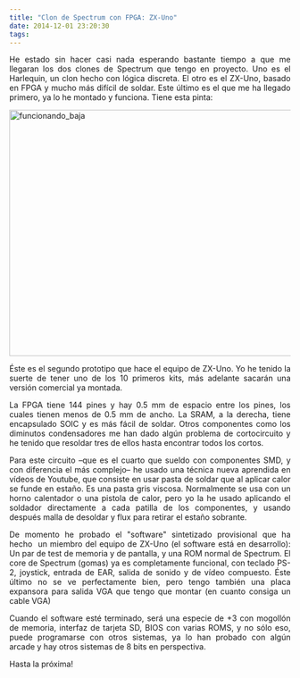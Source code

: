 ```yaml
---
title: "Clon de Spectrum con FPGA: ZX-Uno"
date: 2014-12-01 23:20:30
tags: 
---
```

<p style="text-align: justify;">He estado sin hacer casi nada esperando bastante tiempo a que me llegaran los dos clones de Spectrum que tengo en proyecto. Uno es el Harlequin, un clon hecho con lógica discreta. El otro es el ZX-Uno, basado en FPGA y mucho más difícil de soldar. Este último es el que me ha llegado primero, ya lo he montado y funciona. Tiene esta pinta:</p>
<p style="text-align: justify;"><a href="http://yombo.org/wp-content/uploads/2014/12/funcionando_baja.jpg"><img class="aligncenter size-large wp-image-1137" src="http://yombo.org/wp-content/uploads/2014/12/funcionando_baja-1024x723.jpg" alt="funcionando_baja" width="625" height="441" /></a></p>
<p style="text-align: justify;">Éste es el segundo prototipo que hace el equipo de ZX-Uno. Yo he tenido la suerte de tener uno de los 10 primeros kits, más adelante sacarán una versión comercial ya montada.</p>
<p style="text-align: justify;">La FPGA tiene 144 pines y hay 0.5 mm de espacio entre los pines, los cuales tienen menos de 0.5 mm de ancho. La SRAM, a la derecha, tiene encapsulado SOIC y es más fácil de soldar. Otros componentes como los diminutos condensadores me han dado algún problema de cortocircuito y he tenido que resoldar tres de ellos hasta encontrar todos los cortos.</p>
<p style="text-align: justify;">Para este circuito –que es el cuarto que sueldo con componentes SMD, y con diferencia el más complejo– he usado una técnica nueva aprendida en vídeos de Youtube, que consiste en usar pasta de soldar que al aplicar calor se funde en estaño. Es una pasta gris viscosa. Normalmente se usa con un horno calentador o una pistola de calor, pero yo la he usado aplicando el soldador directamente a cada patilla de los componentes, y usando después malla de desoldar y flux para retirar el estaño sobrante.</p>
<p style="text-align: justify;">De momento he probado el "software" sintetizado provisional que ha hecho  un miembro del equipo de ZX-Uno (el software está en desarrollo): Un par de test de memoria y de pantalla, y una ROM normal de Spectrum. El core de Spectrum (gomas) ya es completamente funcional, con teclado PS-2, joystick, entrada de EAR, salida de sonido y de vídeo compuesto. Éste último no se ve perfectamente bien, pero tengo también una placa expansora para salida VGA que tengo que montar (en cuanto consiga un cable VGA)</p>
<p style="text-align: justify;">Cuando el software esté terminado, será una especie de +3 con mogollón de memoria, interfaz de tarjeta SD, BIOS con varias ROMS, y no sólo eso, puede programarse con otros sistemas, ya lo han probado con algún arcade y hay otros sistemas de 8 bits en perspectiva.</p>
<p style="text-align: justify;">Hasta la próxima!</p>